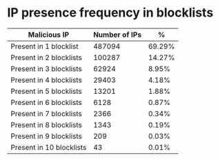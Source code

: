 # IP presence frequency in blocklists
| Malicious IP | Number of IPs | % |
|----|----|----|
| Present in 1 blocklist | 487094 | 69.29% |
| Present in 2 blocklists | 100287 | 14.27% |
| Present in 3 blocklists | 62924 | 8.95% |
| Present in 4 blocklists | 29403 | 4.18% |
| Present in 5 blocklists | 13201 | 1.88% |
| Present in 6 blocklists | 6128 | 0.87% |
| Present in 7 blocklists | 2366 | 0.34% |
| Present in 8 blocklists | 1343 | 0.19% |
| Present in 9 blocklists | 209 | 0.03% |
| Present in 10 blocklists | 43 | 0.01% |
